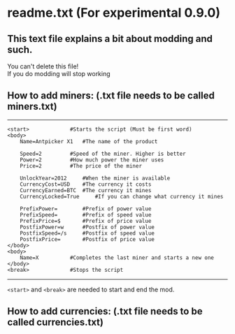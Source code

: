 # readme.txt (For experimental 0.9.0)  
  
## This text file explains a bit about modding and such. 
You can't delete this file!  
If you do modding will stop working  
  
  
## How to add miners: (.txt file needs to be called miners.txt)  
  
  
___
```
<start> 			#Starts the script (Must be first word)
<body>
	Name=Antpicker X1 	#The name of the product

	Speed=2 		#Speed of the miner. Higher is better	
	Power=2 		#How much power the miner uses
	Price=2 		#The price of the miner

	UnlockYear=2012 	#When the miner is available
	CurrencyCost=USD 	#The currency it costs
	CurrencyEarned=BTC 	#The currency it mines
	CurrencyLocked=True 	#If you can change what currency it mines

	PrefixPower= 		#Prefix of power value
	PrefixSpeed= 		#Prefix of speed value
	PrefixPrice=$ 		#Prefix of price value
	PostfixPower=w 		#Postfix of power value
	PostfixSpeed=/s 	#Postfix of speed value
	PostfixPrice= 		#Postfix of price value
</body>
<body>
	Name=X 			#Completes the last miner and starts a new one
</body>
<break> 			#Stops the script
```

___

 `<start>` and `<break>` are needed to start and end the mod.

  
## How to add currencies: (.txt file needs to be called currencies.txt)  
